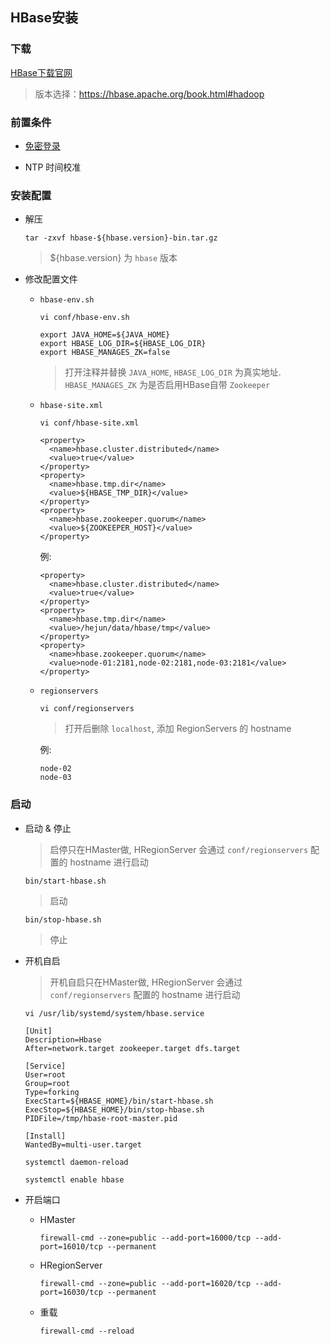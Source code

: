 ## HBase安装

### 下载

[HBase下载官网](https://archive.apache.org/dist/hbase/)
> 版本选择：https://hbase.apache.org/book.html#hadoop


### 前置条件

- [免密登录](https://github.com/hejun/notes/blob/master/%E8%BF%90%E7%BB%B4/Linux/SSH%E5%85%8D%E5%AF%86%E7%99%BB%E5%BD%95.md)

- NTP 时间校准

### 安装配置

- 解压

  ```
  tar -zxvf hbase-${hbase.version}-bin.tar.gz
  ```
  > ${hbase.version} 为 `hbase` 版本

- 修改配置文件

  - `hbase-env.sh`
  
    ```
    vi conf/hbase-env.sh
    ```
    
    ```
    export JAVA_HOME=${JAVA_HOME}
    export HBASE_LOG_DIR=${HBASE_LOG_DIR}
    export HBASE_MANAGES_ZK=false
    ```
    > 打开注释并替换 `JAVA_HOME`, `HBASE_LOG_DIR` 为真实地址.<br/>`HBASE_MANAGES_ZK` 为是否启用HBase自带 `Zookeeper`

  - `hbase-site.xml`
  
    ```
    vi conf/hbase-site.xml
    ```
    
    ```
    <property>
      <name>hbase.cluster.distributed</name>
      <value>true</value>
    </property>
    <property>
      <name>hbase.tmp.dir</name>
      <value>${HBASE_TMP_DIR}</value>
    </property>
    <property>
      <name>hbase.zookeeper.quorum</name>
      <value>${ZOOKEEPER_HOST}</value>
    </property>
    ```
    
    例:
    
    ```
    <property>
      <name>hbase.cluster.distributed</name>
      <value>true</value>
    </property>
    <property>
      <name>hbase.tmp.dir</name>
      <value>/hejun/data/hbase/tmp</value>
    </property>
    <property>
      <name>hbase.zookeeper.quorum</name>
      <value>node-01:2181,node-02:2181,node-03:2181</value>
    </property>
    ```
  
  - `regionservers`
  
    ```
    vi conf/regionservers
    ```
    > 打开后删除 `localhost`, 添加 RegionServers 的 hostname

    例:
    
    ```
    node-02
    node-03
    ```

### 启动

- 启动 & 停止

  > 启停只在HMaster做, HRegionServer 会通过 `conf/regionservers` 配置的 hostname 进行启动

  ```
  bin/start-hbase.sh
  ```
  > 启动
  
  ```
  bin/stop-hbase.sh
  ```
  > 停止
  
- 开机自启

  > 开机自启只在HMaster做, HRegionServer 会通过 `conf/regionservers` 配置的 hostname 进行启动

  ```
  vi /usr/lib/systemd/system/hbase.service
  ```
  
  ```
  [Unit]
  Description=Hbase
  After=network.target zookeeper.target dfs.target
  
  [Service]
  User=root
  Group=root
  Type=forking
  ExecStart=${HBASE_HOME}/bin/start-hbase.sh
  ExecStop=${HBASE_HOME}/bin/stop-hbase.sh
  PIDFile=/tmp/hbase-root-master.pid
  
  [Install]
  WantedBy=multi-user.target
  ```
  
  ```
  systemctl daemon-reload
  ```
  
  ```
  systemctl enable hbase
  ```
  
- 开启端口

  - HMaster
  
    ```
    firewall-cmd --zone=public --add-port=16000/tcp --add-port=16010/tcp --permanent
    ```
  
  - HRegionServer
  
    ```
    firewall-cmd --zone=public --add-port=16020/tcp --add-port=16030/tcp --permanent
    ```
    
  - 重载
    
    ```
    firewall-cmd --reload
    ```
